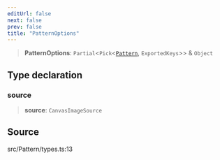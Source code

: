 ```yaml
---
editUrl: false
next: false
prev: false
title: "PatternOptions"
---
```


> **PatternOptions**: `Partial`\<`Pick`\<[`Pattern`](../classes/Pattern.md), `ExportedKeys`\>\> & `Object`

## Type declaration

### source

> **source**: `CanvasImageSource`

## Source

src/Pattern/types.ts:13
